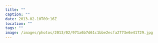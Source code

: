 ```yaml
---
title: ""
caption: ""
date: 2013-02-10T09:16Z
location: ""
tags: ""
image: /images/photos/2013/02/971a6b7d61c1bbe2ecfa2773e6e41729.jpg
---
```

